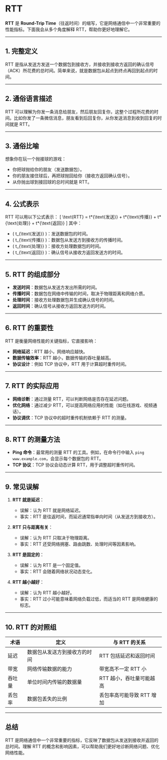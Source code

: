 # RTT

**RTT** 是 **Round-Trip Time**（往返时间）的缩写，它是网络通信中一个非常重要的性能指标。下面我会从多个角度解释 RTT，帮助你更好地理解它。

---

## 1. **完整定义**

RTT 是指从发送方发送一个数据包到接收方，并接收到接收方返回的确认信号（ACK）所花费的总时间。简单来说，就是数据包从起点到终点再回到起点的时间。

---

## 2. **通俗语言描述**

RTT 可以理解为你发一条消息给朋友，然后朋友回复你，这整个过程所花费的时间。比如你发了一条微信消息，朋友看到后回复你，从你发送消息到收到回复的时间就是 RTT。

---

## 3. **通俗比喻**

想象你在玩一个抛接球的游戏：

- 你把球抛给你的朋友（发送数据包）。
- 你的朋友接住球后，再把球抛回给你（接收方返回确认信号）。
- 从你抛出球到接回球的总时间就是 RTT。

---

## 4. **公式表示**

RTT 可以用以下公式表示：
\[
\text{RTT} = t*{\text{发送}} + t*{\text{传播}} + t*{\text{处理}} + t*{\text{返回}}
\]
其中：

- \( t\_{\text{发送}} \)：发送数据包的时间。
- \( t\_{\text{传播}} \)：数据包从发送方到接收方的传播时间。
- \( t\_{\text{处理}} \)：接收方处理数据包的时间。
- \( t\_{\text{返回}} \)：确认信号从接收方返回发送方的时间。

---

## 5. **RTT 的组成部分**

- **发送时间**：数据包从发送方发出所需的时间。
- **传播时间**：数据包在网络中传输的时间，取决于物理距离和网络介质。
- **处理时间**：接收方处理数据包并生成确认信号的时间。
- **返回时间**：确认信号从接收方返回发送方的时间。

---

## 6. **RTT 的重要性**

RTT 是衡量网络性能的关键指标，它直接影响：

- **网络延迟**：RTT 越小，网络响应越快。
- **数据传输效率**：RTT 越小，数据传输的吞吐量越高。
- **协议设计**：例如 TCP 协议中，RTT 用于计算超时重传时间。

---

## 7. **RTT 的实际应用**

- **网络诊断**：通过测量 RTT，可以判断网络是否存在延迟问题。
- **优化网络**：通过减少 RTT，可以提高网络应用的性能（如在线游戏、视频通话）。
- **协议调优**：TCP 协议中的超时重传机制依赖于 RTT 的测量。

---

## 8. **RTT 的测量方法**

- **Ping 命令**：最常用的测量 RTT 的工具。例如，在命令行中输入 `ping www.example.com`，会显示每个数据包的 RTT。
- **TCP 协议**：TCP 协议会动态计算 RTT，用于调整超时重传时间。

---

## 9. **常见误解**

1. **RTT 就是延迟**：

   - 误解：认为 RTT 就是网络延迟。
   - 事实：RTT 是往返时间，而延迟通常指单向时间（从发送方到接收方）。

2. **RTT 只与距离有关**：

   - 误解：认为 RTT 只取决于物理距离。
   - 事实：RTT 还受网络拥塞、路由跳数、处理时间等因素影响。

3. **RTT 是固定的**：

   - 误解：认为 RTT 是一个固定值。
   - 事实：RTT 会随着网络状况动态变化。

4. **RTT 越小越好**：
   - 误解：认为 RTT 越小越好。
   - 事实：RTT 过小可能意味着网络负载过低，而适当的 RTT 是网络健康的标志。

---

## 10. **RTT 的对照组**

| 术语   | 定义                         | 与 RTT 的关系             |
| ------ | ---------------------------- | ------------------------- |
| 延迟   | 数据包从发送方到接收方的时间 | RTT 包括延迟和返回时间    |
| 带宽   | 网络传输数据的能力           | 带宽高不一定 RTT 小       |
| 吞吐量 | 单位时间内传输的数据量       | RTT 越小，吞吐量可能越高  |
| 丢包率 | 数据包丢失的比例             | 丢包率高可能导致 RTT 增加 |

---

## 总结

RTT 是网络通信中一个非常重要的指标，它反映了数据包从发送到接收并返回的总时间。理解 RTT 的概念和影响因素，可以帮助我们更好地诊断网络问题、优化网络性能。
